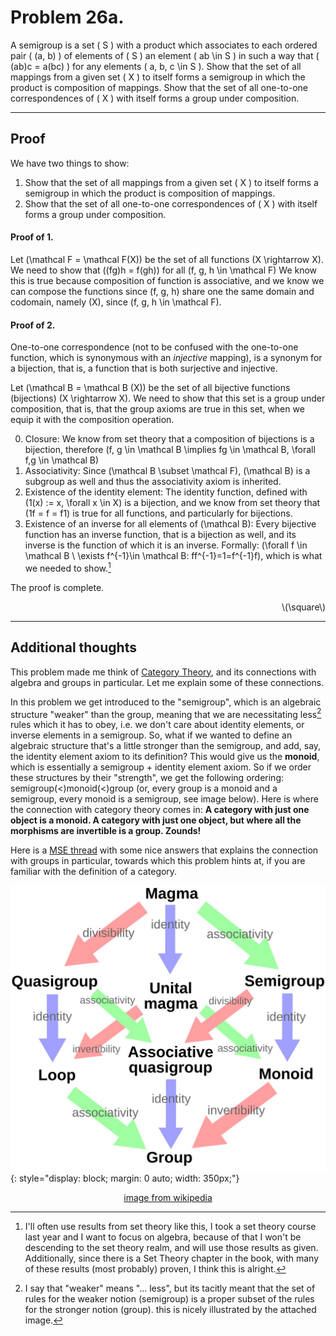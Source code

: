 # Problem  26a.

A semigroup is a set \( S \) with a product which associates to each ordered
pair \( (a, b) \) of elements of \( S \) an element \( ab \in S \) in such a way that \( (ab)c = a(bc) \) for any elements \( a, b, c \in S \). Show that the set of all mappings from a given set \( X \) to itself forms a semigroup in which the product is composition of mappings. Show that the set of all one-to-one correspondences of \( X \) with itself forms a group under composition.

---


## Proof

We have two things to show:

1. Show that the set of all mappings from a given
set \( X \) to itself forms a semigroup in which the product is composition of
mappings.
2. Show that the set of all one-to-one correspondences of \( X \) with
itself forms a group under composition.

#### Proof of 1.

Let \(\mathcal F = \mathcal F(X)\) be the set of all functions \(X \rightarrow X\).
We need to show that \((fg)h = f(gh)\) for all \(f, g, h \in \mathcal F\)
We know this is true because composition of function is associative, and we know we can compose the functions since \(f, g, h\) share one the same domain and codomain, namely \(X\), since \(f, g, h \in \mathcal F\).

#### Proof of 2.

One-to-one correspondence (not to be confused with the one-to-one function, which is synonymous with an *injective* mapping), is a synonym for a bijection, that is, a function that is both surjective and injective.

Let \(\mathcal B = \mathcal B (X)\) be the set of all bijective functions (bijections) \(X \rightarrow X\). We need to show that this set is a group under composition, that is, that the group axioms are true in this set, when we equip it with the composition operation.

0. Closure: We know from set theory that a composition of bijections is a bijection, therefore \(f, g \in \mathcal B \implies fg \in \mathcal B, \forall f,g \in \mathcal B\)
1. Associativity: Since \(\mathcal B \subset \mathcal F\), \(\mathcal B\) is a subgroup as well and thus the associativity axiom is inherited.
2. Existence of the identity element: The identity function, defined with \(1(x) := x, \forall x \in X\) is a bijection, and we know from set theory that \(1f = f = f1\) is true for all functions, and particularly for bijections.
3. Existence of an inverse for all elements of \(\mathcal B\): Every bijective function has an inverse function, that is a bijection as well, and its inverse is the function of which it is an inverse. Formally: \(\forall f \in \mathcal B \ \exists f^{-1}\in \mathcal B: ff^{-1}=1=f^{-1}f\), which is what we needed to show.[^1]



The proof is complete.
<div align="right">\(\square\)</div>

---

[^1]: I'll often use results from set theory like this, I took a set theory course last year and I want to focus on algebra, because of that I won't be descending to the set theory realm, and will use those results as given. Additionally, since there is a Set Theory chapter in the book, with many of these results (most probably) proven, I think this is alright.

## Additional thoughts

This problem made me think of [Category Theory](https://en.wikipedia.org/wiki/Category_theory), and its connections with algebra and groups in particular. Let me explain some of these connections. 

In this problem we get introduced to the "semigroup", which is an algebraic structure "weaker" than the group, meaning that we are necessitating less[^2] rules which it has to obey, i.e. we don't care about identity elements, or inverse elements in a semigroup. So, what if we wanted to define an algebraic structure that's a little stronger than the semigroup, and add, say, the identity element axiom to its definition? This would give us the **monoid**, which is essentially a semigroup + identity element axiom. So if we order these structures by their "strength", we get the following ordering: semigroup\(<\)monoid\(<\)group (or, every group is a monoid and a semigroup, every monoid is a semigroup, see image below). Here is where the connection with category theory comes in: **A category with just one object is a monoid. A category with just one object, but where all the morphisms are invertible is a group. Zounds!**

Here is a [MSE thread](https://math.stackexchange.com/questions/655902/a-question-about-groups-as-categories) with some nice answers that explains the connection with groups in particular, towards which this problem hints at, if you are familiar with the definition of a category.

![Alt text](images/magma-to-group.jpg){: style="display: block; margin: 0 auto; width: 350px;"}<p style="text-align: center"><a href="https://en.wikipedia.org/wiki/Monoid">image from wikipedia</a></p>

[^2]: I say that "weaker" means "... less", but its tacitly meant that the set of rules for the weaker notion (semigroup) is a proper subset of the rules for the stronger notion (group). this is nicely illustrated by the attached image.